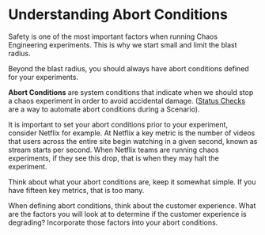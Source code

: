 # Understanding Abort Conditions

Safety is one of the most important factors when running Chaos Engineering experiments. This is why we start small and limit the blast radius.&#x20;

Beyond the blast radius, you should always have abort conditions defined for your experiments.&#x20;

**Abort Conditions** are system conditions that indicate when we should stop a chaos experiment in order to avoid accidental damage. ([Status Checks](https://www.gremlin.com/docs/scenarios/status-checks/) are a way to automate abort conditions during a Scenario).

It is important to set your abort conditions prior to your experiment, consider Netflix for example. At Netflix a key metric is the number of videos that users across the entire site begin watching in a given second, known as stream starts per second. When Netflix teams are running chaos experiments, if they see this drop, that is when they may halt the experiment.

Think about what your abort conditions are, keep it somewhat simple. If you have fifteen key metrics, that is too many.&#x20;

When defining abort conditions, think about the customer experience. What are the factors you will look at to determine if the customer experience is degrading? Incorporate those factors into your abort conditions.
